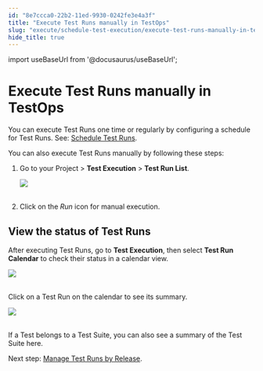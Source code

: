 ```yaml
---
id: "8e7ccca0-22b2-11ed-9930-0242fe3e4a3f"
title: "Execute Test Runs manually in TestOps"
slug: "execute/schedule-test-execution/execute-test-runs-manually-in-testops"
hide_title: true
---
```

import useBaseUrl from '@docusaurus/useBaseUrl';


# <a id="id" class="anchor_top_offset"/><a id="ariaid-title1" class="anchor_top_offset"/>Execute Test Runs manually in TestOps

<p xmlns="http://www.w3.org/1999/xhtml" className="p">You can execute Test Runs one time or regularly by configuring a schedule for Test Runs. See: <a className="xref" href="/execute/schedule-test-execution/schedule-test-runs-in-testops">Schedule Test Runs</a>.</p> 
<p xmlns="http://www.w3.org/1999/xhtml" className="p">You can also execute Test Runs manually by following these steps:</p> 
<ol xmlns="http://www.w3.org/1999/xhtml" className="ol"><li className="li">     <p className="p">Go to your Project &gt; <strong className="ph b">Test Execution</strong> &gt; <strong className="ph b">Test Run List</strong>.</p>     <p className="p"> <img className="image" src={useBaseUrl("https://github.com/katalon-studio/docs-images/raw/master/katalon-analytics/docs/testops-revamp-june-execute-test-runs-by-trigger/test-run-manual-mode-button.png")} /><br /><br />     </p>   </li><li className="li">     <p className="p">Click on the <em className="ph i">Run</em> icon for manual execution.</p>   </li></ol> 

## <a id="id_1" class="anchor_top_offset"/>View the status of Test Runs

<p xmlns="http://www.w3.org/1999/xhtml" className="p">After executing Test Runs, go to <strong className="ph b">Test Execution</strong>, then select <strong className="ph b">Test Run Calendar</strong> to check their status in a calendar view.</p> 
<p xmlns="http://www.w3.org/1999/xhtml" className="p"> <img className="image" src={useBaseUrl("https://github.com/katalon-studio/docs-images/raw/master/katalon-analytics/docs/testops-revamp-june-schedule-test-runs/test-runs-page-after-scheduling-test-run.png")} /><br /><br /> </p> 
<p xmlns="http://www.w3.org/1999/xhtml" className="p">Click on a Test Run on the calendar to see its summary.</p> 
<p xmlns="http://www.w3.org/1999/xhtml" className="p"> <img className="image" src={useBaseUrl("https://github.com/katalon-studio/docs-images/raw/master/katalon-analytics/docs/testops-revamp-june-schedule-test-runs/detail-of-test-run-after-clicking-it-on-calendar.png")} /><br /><br /> </p> 
<p xmlns="http://www.w3.org/1999/xhtml" className="p">If a Test belongs to a Test Suite, you can also see a summary of the Test Suite here.</p> 
<p xmlns="http://www.w3.org/1999/xhtml" className="p">Next step: <a className="xref" href="/plan/create-and-edit-releases-in-testops">Manage Test Runs by Release</a>.</p> 
